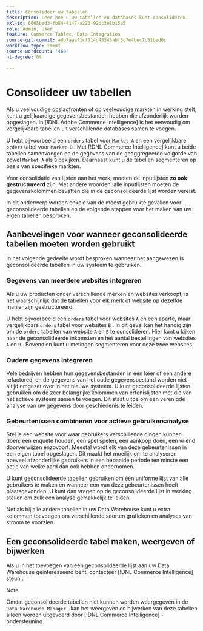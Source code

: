 ```yaml
---
title: Consolideer uw tabellen
description: Leer hoe u uw tabellen en databases kunt consolideren.
exl-id: 6065bed3-fb84-4147-a223-92dc3e1b15a5
role: Admin, User
feature: Commerce Tables, Data Integration
source-git-commit: adb7aaef1cf914d43348abf5c7e4bec7c51bed0c
workflow-type: tm+mt
source-wordcount: '469'
ht-degree: 0%

---
```


# Consolideer uw tabellen

Als u veelvoudige opslagfronten of op veelvoudige markten in werking stelt, kunt u gelijkaardige gegevensbestanden hebben die afzonderlijk worden opgeslagen. In [!DNL Adobe Commerce Intelligence] is het eenvoudig om vergelijkbare tabellen uit verschillende databases samen te voegen.

U hebt bijvoorbeeld een `orders` tabel voor `Market A` en een vergelijkbare `orders` tabel voor `Market B` . Met [!DNL Commerce Intelligence] kunt u beide tabellen samenvoegen en de gegevens van de geaggregeerde volgorde van zowel `Market A` als `B` bekijken. Daarnaast kunt u de tabellen segmenteren op basis van specifieke markten.

Voor consolidatie van lijsten aan het werk, moeten de inputlijsten **zo ook gestructureerd** zijn. Met andere woorden, alle inputlijsten moeten de gegevenskolommen bevatten die in de geconsolideerde lijst worden vereist.

In dit onderwerp worden enkele van de meest gebruikte gevallen voor geconsolideerde tabellen en de volgende stappen voor het maken van uw eigen tabellen besproken.

## Aanbevelingen voor wanneer geconsolideerde tabellen moeten worden gebruikt

In het volgende gedeelte wordt besproken wanneer het aangewezen is geconsolideerde tabellen in uw systeem te gebruiken.

### Gegevens van meerdere websites integreren

Als u uw producten onder verschillende merken en websites verkoopt, is het waarschijnlijk dat de tabellen voor elk merk of website op dezelfde manier zijn gestructureerd.

U hebt bijvoorbeeld een `orders` tabel voor websites `A` en een aparte, maar vergelijkbare `orders` tabel voor websites `B` . In dit geval kan het handig zijn om de `orders` tabellen van website `A` en `B` te consolideren. Hier kunt u kijken naar de geconsolideerde inkomsten en het aantal bestellingen van websites `A` en `B` . Bovendien kunt u metingen segmenteren voor deze twee websites.

### Oudere gegevens integreren

Vele bedrijven hebben hun gegevensbestanden in één keer of een andere refactored, en de gegevens van het oude gegevensbestand worden niet altijd omgezet over in het nieuwe systeem. U kunt geconsolideerde lijsten gebruiken om de zeer belangrijke kolommen van erfenislijsten met die van het actieve systeem samen te voegen. Dit staat u toe om een verenigde analyse van uw gegevens door geschiedenis te leiden.

### Gebeurtenissen combineren voor actieve gebruikersanalyse

Stel je een website voor waar gebruikers verschillende dingen kunnen doen: een enquête houden, een spel spelen, een aankoop doen, een vriend doorverwijzen enzovoort. Meestal wordt elk van deze gebeurtenissen in een eigen tabel opgeslagen. Dit maakt het moeilijk om te analyseren hoeveel afzonderlijke gebruikers in een bepaalde periode ten minste één actie van welke aard dan ook hebben ondernomen.

U kunt geconsolideerde tabellen gebruiken om één uniforme lijst van alle gebruikers te maken en wanneer een van deze gebeurtenissen heeft plaatsgevonden. U kunt dan vragen op de geconsolideerde lijst in werking stellen om zulk een analyse gemakkelijk te leiden.

Net als bij alle andere tabellen in uw Data Warehouse kunt u extra kolommen toevoegen om verschillende soorten grafieken en analyses van stroom te voorzien.

## Een geconsolideerde tabel maken, weergeven of bijwerken

Als u in het toevoegen van een geconsolideerde lijst aan uw Data Warehouse geinteresseerd bent, contacteer [!DNL Commerce Intelligence] [ steun ](../guide-overview.md#Submitting-a-Support-Ticket).

>[!NOTE]
>
>Omdat geconsolideerde tabellen niet kunnen worden weergegeven in de `Data Warehouse Manager` , kan het weergeven en bijwerken van deze tabellen alleen worden uitgevoerd door [!DNL Commerce Intelligence] -ondersteuning.
